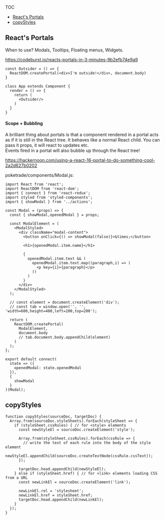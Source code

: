 TOC

- [React's Portals](#reacts-portals)
- [copyStyles](#copystyles)

## React's Portals

When to use? Modals, Tooltips, Floating menus, Widgets.

https://codeburst.io/reacts-portals-in-3-minutes-9b2efb74e9a9

```
const Outsider = () => {
  ReactDOM.createPortal(<div>I'm outside!</div>, document.body)
}

class App extends Component {
  render = () => {
    return (
      <Outsider/>
    )
  }
}
```

#### Scope + Bubbling

A brilliant thing about portals is that a component rendered in a portal acts as if it is still in the React tree. It behaves like a normal React child. You can pass it props, it will react to updates etc.  
Events fired in a portal will also bubble up through the React tree!

https://hackernoon.com/using-a-react-16-portal-to-do-something-cool-2a2d627b0202

poketrade/components/Modal.js:

```
import React from 'react';
import ReactDOM from 'react-dom';
import { connect } from 'react-redux';
import styled from 'styled-components';
import { showModal } from '../actions';

const Modal = (props) => {
  const { showModal,openedModal } = props;

  const ModalElement = (
    <ModalStyled>
      <div className="modal-content">
        <button onClick={() => showModal(false)}>&times;</button>

        <h1>{openedModal.item.name}</h1>

        {
          openedModal.item.text && (
            openedModal.item.text.map((paragraph,i) => (
              <p key={i}>{paragraph}</p>
            ))
          )
        }
      </div>
    </ModalStyled>
  );

  // const element = document.createElement('div');
  // const tab = window.open('', '', 'width=600,height=400,left=200,top=200');

  return (
    ReactDOM.createPortal(
      ModalElement,
      document.body
      // tab.document.body.appendChild(element)
    )
  );
};

export default connect(
  state => ({
    openedModal: state.openedModal
  }),
  {
    showModal
  }
)(Modal);
```

## copyStyles

```
function copyStyles(sourceDoc, targetDoc) {
  Array.from(sourceDoc.styleSheets).forEach(styleSheet => {
    if (styleSheet.cssRules) { // for <style> elements
      const newStyleEl = sourceDoc.createElement('style');

      Array.from(styleSheet.cssRules).forEach(cssRule => {
        // write the text of each rule into the body of the style element
        newStyleEl.appendChild(sourceDoc.createTextNode(cssRule.cssText));
      });

      targetDoc.head.appendChild(newStyleEl);
    } else if (styleSheet.href) { // for <link> elements loading CSS from a URL
      const newLinkEl = sourceDoc.createElement('link');

      newLinkEl.rel = 'stylesheet';
      newLinkEl.href = styleSheet.href;
      targetDoc.head.appendChild(newLinkEl);
    }
  });
}
```
